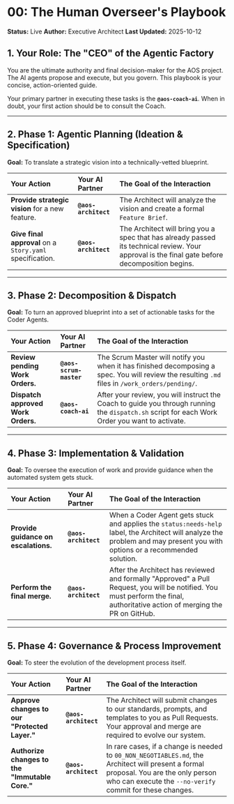# 00: The Human Overseer's Playbook

**Status:** Live
**Author:** Executive Architect
**Last Updated:** 2025-10-12

## 1. Your Role: The "CEO" of the Agentic Factory

You are the ultimate authority and final decision-maker for the AOS project. The AI agents propose and execute, but you govern. This playbook is your concise, action-oriented guide.

Your primary partner in executing these tasks is the **`@aos-coach-ai`**. When in doubt, your first action should be to consult the Coach.

---

## 2. Phase 1: Agentic Planning (Ideation & Specification)

**Goal:** To translate a strategic vision into a technically-vetted blueprint.

| Your Action | Your AI Partner | The Goal of the Interaction |
| :--- | :--- | :--- |
| **Provide strategic vision** for a new feature. | **`@aos-architect`** | The Architect will analyze the vision and create a formal `Feature Brief`. |
| **Give final approval** on a `Story.yaml` specification. | **`@aos-architect`** | The Architect will bring you a spec that has already passed its technical review. Your approval is the final gate before decomposition begins. |

---

## 3. Phase 2: Decomposition & Dispatch

**Goal:** To turn an approved blueprint into a set of actionable tasks for the Coder Agents.

| Your Action | Your AI Partner | The Goal of the Interaction |
| :--- | :--- | :--- |
| **Review pending Work Orders.** | **`@aos-scrum-master`** | The Scrum Master will notify you when it has finished decomposing a spec. You will review the resulting `.md` files in `/work_orders/pending/`. |
| **Dispatch approved Work Orders.** | **`@aos-coach-ai`** | After your review, you will instruct the Coach to guide you through running the `dispatch.sh` script for each Work Order you want to activate. |

---

## 4. Phase 3: Implementation & Validation

**Goal:** To oversee the execution of work and provide guidance when the automated system gets stuck.

| Your Action | Your AI Partner | The Goal of the Interaction |
| :--- | :--- | :--- |
| **Provide guidance on escalations.** | **`@aos-architect`** | When a Coder Agent gets stuck and applies the `status:needs-help` label, the Architect will analyze the problem and may present you with options or a recommended solution. |
| **Perform the final merge.** | **`@aos-architect`** | After the Architect has reviewed and formally "Approved" a Pull Request, you will be notified. You must perform the final, authoritative action of merging the PR on GitHub. |

---

## 5. Phase 4: Governance & Process Improvement

**Goal:** To steer the evolution of the development process itself.

| Your Action | Your AI Partner | The Goal of the Interaction |
| :--- | :--- | :--- |
| **Approve changes to our "Protected Layer."** | **`@aos-architect`** | The Architect will submit changes to our standards, prompts, and templates to you as Pull Requests. Your approval and merge are required to evolve our system. |
| **Authorize changes to the "Immutable Core."** | **`@aos-architect`** | In rare cases, if a change is needed to `00_NON_NEGOTIABLES.md`, the Architect will present a formal proposal. You are the only person who can execute the `--no-verify` commit for these changes. |
